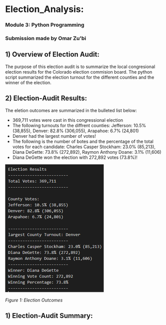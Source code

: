 # Election_Analysis:
### Module 3: Python Programming
### Submission made by Omar Zu'bi


## 1) Overview of Election Audit:
The purpose of this election audit is to summarize the local congresional election results for the Colorado election commision board. The python script summarized the election turnout for the different counties and the winner of the election. 


## 2) Election-Audit Results:
The eletion outcomes are summarized in the bulleted list below: 

<ul>
  <li> 369,711 votes were cast in this congressional election </li>
  <li> The following turnouts for the diffrent counties: Jefferson: 10.5% (38,855), Denver: 82.8% (306,055), Arapahoe: 6.7% (24,801) </li>
  <li> Denver had the largest number of votes! </li>
  <li> The following is the number of botes and the percentage of the total votes for each candidate: Charles Casper Stockham: 23.0% (85,213), Diana DeGette: 73.8% (272,892), Raymon Anthony Doane: 3.1% (11,606) </li>
  <li> Diana DeGette won the election with 272,892 votes (73.8%)!
</ul>

![Figure1](https://github.com/DrZubi/Election_Analysis/blob/main/Resources/results.PNG)

*Figure 1: Election Outcomes*
 
## 1) Election-Audit Summary: 
